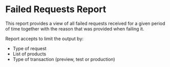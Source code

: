 # Failed Requests Report

This report provides a view of all failed requests received for a given period of time together with the reason that was provided when failing it.

Report accepts to limit the output by:
* Type of request
* List of products
* Type of transaction (preview, test or production)